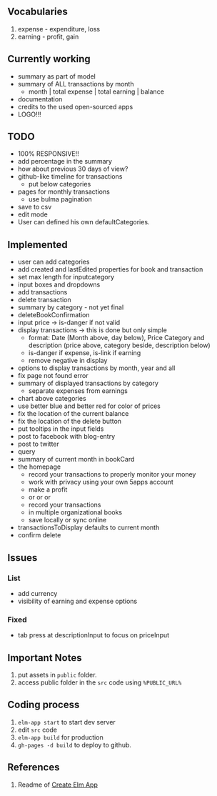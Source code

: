 ## Vocabularies

1. expense - expenditure, loss
1. earning - profit, gain

## Currently working

- summary as part of model
- summary of ALL transactions by month
  - month | total expense | total earning | balance
- documentation
- credits to the used open-sourced apps
- LOGO!!!

## TODO

- 100% RESPONSIVE!!
- add percentage in the summary
- how about previous 30 days of view?
- github-like timeline for transactions
  - put below categories
- pages for monthly transactions
  - use bulma pagination
- save to csv
- edit mode
- User can defined his own defaultCategories.


## Implemented

- user can add categories
- add created and lastEdited properties for book and transaction
- set max length for inputcategory
- input boxes and dropdowns
- add transactions
- delete transaction
- summary by category - not yet final
- deleteBookConfirmation
- input price -> is-danger if not valid
- display transactions -> this is done but only simple
  - format: Date (Month above, day below), Price Category and description (price above, category beside, description below)
  - is-danger if expense, is-link if earning
  - remove negative in display
- options to display transactions by month, year and all
- fix page not found error
- summary of displayed transactions by category
  - separate expenses from earnings
- chart above categories
- use better blue and better red for color of prices
- fix the location of the current balance
- fix the location of the delete button
- put tooltips in the input fields
- post to facebook with blog-entry
- post to twitter
- query
- summary of current month in bookCard
- the homepage
  - record your transactions to properly monitor your money
  - work with privacy using your own 5apps account
  - make a profit
  - or or or
  - record your transactions
  - in multiple organizational books
  - save locally or sync online
- transactionsToDisplay defaults to current month
- confirm delete


## Issues

### List
- add currency
- visibility of earning and expense options

### Fixed
- tab press at descriptionInput to focus on priceInput

## Important Notes

1. put assets in `public` folder.
1. access public folder in the `src` code using `%PUBLIC_URL%`

## Coding process

1. `elm-app start` to start dev server
1. edit `src` code
1. `elm-app build` for production
1. `gh-pages -d build` to deploy to github.

## References

1. Readme of [Create Elm App](https://github.com/halfzebra/create-elm-app/blob/master/template/README.md)

